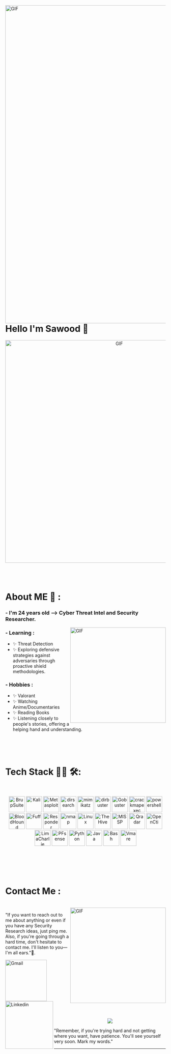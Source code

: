 <img hight="1000" width="1000" alt="GIF" align="right" src="https://media.giphy.com/media/v1.Y2lkPTc5MGI3NjExcWlrM2htejcwa3h0b3BzNm9scmk2NHVkZm1meGFwbG9jaWIxOTgxYiZlcD12MV9pbnRlcm5hbF9naWZfYnlfaWQmY3Q9Zw/2i7jspnRBYgg6v4Oki/giphy.gif">

 # Hello I'm Sawood  👋

<div align="center">
<img hight="300" width="700" alt="GIF" align="center" src="https://media.giphy.com/media/v1.Y2lkPTc5MGI3NjExbm1yNjc0aXQwN2ozM2doZHdtcW96NXhuY2RieTQxNWN1ejNwYTVhbCZlcD12MV9pbnRlcm5hbF9naWZfYnlfaWQmY3Q9Zw/dVtsUCl5UAwrVZoCDc/giphy.gif">
</div>

</br>
</br>
</br>


# About ME 💬 :

### - I'm 24 years old --> Cyber Threat Intel and Security Researcher.

<img hight="500" width="300" alt="GIF" align="right" src="https://media.giphy.com/media/v1.Y2lkPTc5MGI3NjExdHBta2FzaXVtZGZlbGVkaTZ2Mzd2ZGEyYnc2emlhZHNyZzd1a3B5byZlcD12MV9pbnRlcm5hbF9naWZfYnlfaWQmY3Q9Zw/eV08lydIMcTftXX3vi/giphy.gif">

### - Learning :
- ✨ Threat Detection
- ✨ Exploring defensive strategies against adversaries through proactive shield methodologies.

### - Hobbies : 
- ✨ Valorant 
- ✨ Watching Anime/Documentaries
- ✨ Reading Books
- ✨ Listening closely to people's stories, offering a helping hand and understanding.

</br>
</br>
</br>



# Tech Stack 👨‍💻 🛠:
</br>

<p align="center">


<img src="https://www.kali.org/tools/burpsuite/images/burpsuite-logo.svg" alt="BrupSuite" width="50" hight="50">
<img src="https://www.kali.org/images/kali-tools-icon-missing.svg" alt="Kali"  width="50" hight="50">
<img src="https://www.kali.org/tools/metasploit-framework/images/metasploit-framework-logo.svg" alt="Metasploit"  width="50" hight="50">
<img src="https://www.kali.org/tools/dirsearch/images/dirsearch-logo.svg" alt="dirsearch"  width="50" hight="50">
<img src="https://www.kali.org/tools/mimikatz/images/mimikatz-logo.svg" alt="mimikatz"  width="50" hight="50">
<img src="https://www.kali.org/tools/dirbuster/images/dirbuster-logo.svg" alt="dirbuster"  width="50" hight="50">
<img src="https://www.kali.org/tools/gobuster/images/gobuster-logo.svg" alt="Gobuster"  width="50" hight="50">
<img src="https://www.kali.org/tools/crackmapexec/images/crackmapexec-logo.svg" alt="crackmapexec"  width="50" hight="50">
<img src="https://www.kali.org/tools/powershell/images/powershell-logo.svg" alt="powershell"  width="50" hight="50">
<img src="https://www.kali.org/tools/bloodhound/images/bloodhound-logo.svg" alt="BloodHound"  width="50" hight="50">
<img src="https://www.kali.org/tools/ffuf/images/ffuf-logo.svg" alt="Fuff"  width="50" hight="50">
<img src="https://www.kali.org/tools/responder/images/responder-logo.svg" alt="Responder"  width="50" hight="50">
<img src="https://www.kali.org/tools/nmap/images/nmap-logo.svg" alt="nmap"  width="50" hight="50">
<img src="https://www.vectorlogo.zone/logos/linux/linux-icon.svg" alt="Linux"  width="50" hight="50">
<img src="https://avatars.githubusercontent.com/u/22081224?s=200&v=4" alt="TheHive"  width="50" hight="50">
<img src="https://raw.githubusercontent.com/MISP/MISP/2.4/INSTALL/logos/misp-logo.png" alt="MISSP"  width="50" hight="50">
<img src="https://encrypted-tbn0.gstatic.com/images?q=tbn:ANd9GcSHEeLJn-PnS3LdXe-YZpS0zNfVcl1ExrqkQa40vLeXtwiQHtecmqLkWnEi7j-rwNG2eEg&usqp=CAU" alt="Qradar"  width="50" hight="50">
<img src="https://avatars.githubusercontent.com/u/51881218?s=200&v=4" alt="OpenCti"  width="50" hight="50">
<img src="https://images.ctfassets.net/8ypp714zy4gs/38PqUmNm6fYnMuHk9v5wTy/888017f6b2d8d8f2e83a4a38c4b56f1d/logo-500x500.png" alt="LimaCharlie"  width="50" hight="50">
<img src="https://encrypted-tbn0.gstatic.com/images?q=tbn:ANd9GcQmR7bSpk3JmcFffHL7S86D5PO2bvSmJr3m29-Y9LKkMw&s" alt="PFsense"  width="50" hight="50">
<img src="https://upload.wikimedia.org/wikipedia/commons/thumb/c/cf/Python_logo_51.svg/1200px-Python_logo_51.svg.png" alt="Python"  width="50" hight="50">
<img src="https://encrypted-tbn0.gstatic.com/images?q=tbn:ANd9GcRlNiCvQEcbh6JOGeC-g_P3e8DE8VFIvmWuYlbHKSJsYl9m97bnRXpD5Umez0tOBoGU89o&usqp=CAU" alt="Java"  width="50" hight="50">
<img src="https://encrypted-tbn0.gstatic.com/images?q=tbn:ANd9GcQt5iGGIZHHvZBaHsZf_EqDc_Fyoy7mKOXoNoBWpRzzDtVWQS5r75LcY7GsvdEH5Hv3UG8&usqp=CAU" alt="Bash"  width="50" hight="50">
<img src="https://encrypted-tbn0.gstatic.com/images?q=tbn:ANd9GcQC_zFMONhJkvCOlcAENDiZrtc2-Qn-hQX1EHZ7pTOyMiBNOSxOA0m-7n6Qjw2ZAOfbY9A&usqp=CAU" alt="Vmare"  width="50" hight="50">
</br>
</br>
</p>
</br>
</br>
</br>



# Contact Me :

<p>
 </br>


<img hight="320" width="300" align="right" alt="GIF" src="https://media.giphy.com/media/v1.Y2lkPTc5MGI3NjExcWtkZDBnMTU4bHdkY3pxZDQ3djA3bHFwejFjdGF2NnMwaTRoeDVqZiZlcD12MV9pbnRlcm5hbF9naWZfYnlfaWQmY3Q9Zw/ufEAqdSsFBvkHzl7pT/giphy.gif">


"If you want to reach out to me about anything or even if you have any Security Research ideas, just ping me. Also, if you're going through a hard time, don't hesitate to contact me. I'll listen to you—I'm all ears."🤝.

<a href="mailto:muhammadsawood42@gmail.com">
 <img align="left" alt="Gmail" width="130" hight="100" src="https://github.com/Xx-Ashutosh-xX/Xx-Ashutosh-xX/blob/master/assets/icons/gmail.png" />
</a>
<a href="https://www.linkedin.com/in/muhammad-sawood-49b65b1a5/">
  <img align="left" alt="Linkedin" width="150" hight="100" src="https://github.com/Xx-Ashutosh-xX/Xx-Ashutosh-xX/blob/master/assets/icons/linkedin.png" />
</br>
</br>
</br>
</a>

</br>
</br>
</br>
</br>
</br>
</br>
</br>



<p align="center" >  
 <img  src="https://media.giphy.com/media/v1.Y2lkPTc5MGI3NjExZXl0MG5hazV0bzZueGJudmw4M2luejM5bTlyZXVtZDRhbDJvYjV3eSZlcD12MV9pbnRlcm5hbF9naWZfYnlfaWQmY3Q9Zw/Vr2fqmmoKTYy74Kx1Z/giphy.gif"/>

   "Remember, if you're trying hard and not getting where you want, have patience. You'll see yourself very soon. Mark my words."
  </a>
  </p>

*************
